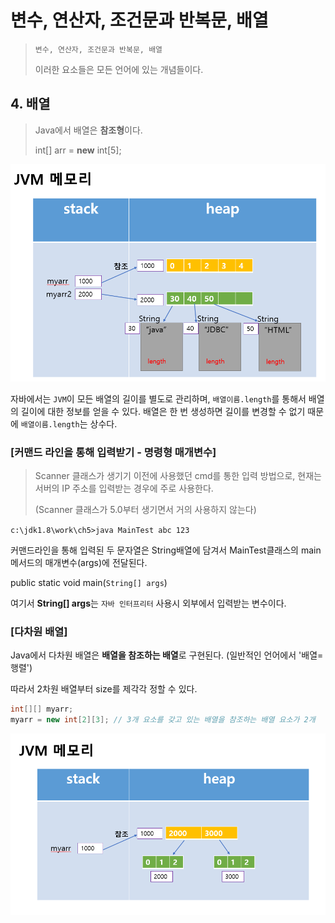 # 변수, 연산자, 조건문과 반복문, 배열

> `변수, 연산자, 조건문과 반복문, 배열` 
>
> 이러한 요소들은 모든 언어에 있는 개념들이다.

## 4. 배열

> Java에서 배열은 **참조형**이다.
>
> int[] arr = **new** int[5];

![](images/array_JVMmemory.PNG)

자바에서는 `JVM`이 모든 배열의 길이를 별도로 관리하며, `배열이름.length`를 통해서 배열의 길이에 대한 정보를 얻을 수 있다. 배열은 한 번 생성하면 길이를 변경할 수 없기 때문에 `배열이름.length`는 상수다.



### [커맨드 라인을 통해 입력받기 - 명령형 매개변수]

> Scanner 클래스가 생기기 이전에 사용했던 cmd를 통한 입력 방법으로, 현재는 서버의 IP 주소를 입력받는 경우에 주로 사용한다.
>
> (Scanner 클래스가 5.0부터 생기면서 거의 사용하지 않는다)

`c:\jdk1.8\work\ch5>java MainTest abc 123`

커맨드라인을 통해 입력된 두 문자열은 String배열에 담겨서 MainTest클래스의 main메서드의 매개변수(args)에 전달된다.

public static void main(`String[] args`)

여기서 **String[] args**는 `자바 인터프리터` 사용시 외부에서 입력받는 변수이다.



### [다차원 배열]

Java에서 다차원 배열은 **배열을 참조하는 배열**로 구현된다. (일반적인 언어에서 '배열=행렬')

따라서 2차원 배열부터 size를 제각각 정할 수 있다.

``` java
int[][] myarr;
myarr = new int[2][3]; // 3개 요소를 갖고 있는 배열을 참조하는 배열 요소가 2개
```

![](images/array_JVMmemory2.PNG)